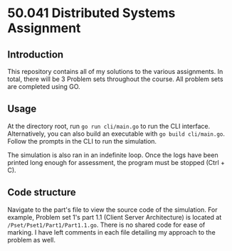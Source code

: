 # 50.041 Distributed Systems Assignment

## Introduction
This repository contains all of my solutions to the various assignments. In total, there will be 3 Problem sets throughout the course. All problem sets are completed using GO.

## Usage
At the directory root, run `go run cli/main.go` to run the CLI interface. Alternatively, you can also build an executable with `go build cli/main.go`. Follow the prompts in the CLI to run the simulation.

The simulation is also ran in an indefinite loop. Once the logs have been printed long enough for assessment, the program must be stopped (Ctrl + C).

## Code structure
Navigate to the part's file to view the source code of the simulation. For example, Problem set 1's part 1.1 (Client Server Architecture) is located at `/Pset/Pset1/Part1/Part1.1.go`. There is no shared code for ease of marking. I have left comments in each file detailing my approach to the problem as well.